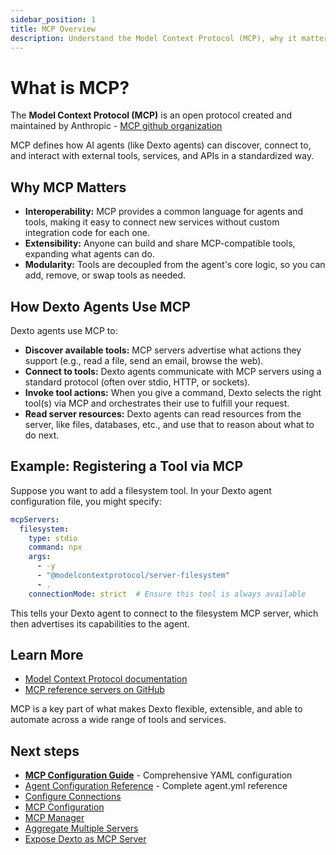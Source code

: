 ```yaml
---
sidebar_position: 1
title: MCP Overview
description: Understand the Model Context Protocol (MCP), why it matters, and how Dexto integrates with MCP servers and tools.
---
```


# What is MCP?

The **Model Context Protocol (MCP)** is an open protocol created and maintained by Anthropic - [MCP github organization](https://github.com/modelcontextprotocol)

MCP defines how AI agents (like Dexto agents) can discover, connect to, and interact with external tools, services, and APIs in a standardized way.

## Why MCP Matters

- **Interoperability:** MCP provides a common language for agents and tools, making it easy to connect new services without custom integration code for each one.
- **Extensibility:** Anyone can build and share MCP-compatible tools, expanding what agents can do.
- **Modularity:** Tools are decoupled from the agent's core logic, so you can add, remove, or swap tools as needed.

## How Dexto Agents Use MCP

Dexto agents use MCP to:
- **Discover available tools:** MCP servers advertise what actions they support (e.g., read a file, send an email, browse the web).
- **Connect to tools:** Dexto agents communicate with MCP servers using a standard protocol (often over stdio, HTTP, or sockets).
- **Invoke tool actions:** When you give a command, Dexto selects the right tool(s) via MCP and orchestrates their use to fulfill your request.
- **Read server resources:** Dexto agents can read resources from the server, like files, databases, etc., and use that to reason about what to do next.

## Example: Registering a Tool via MCP

Suppose you want to add a filesystem tool. In your Dexto agent configuration file, you might specify:

```yaml
mcpServers:
  filesystem:
    type: stdio
    command: npx
    args:
      - -y
      - "@modelcontextprotocol/server-filesystem"
      - .
    connectionMode: strict  # Ensure this tool is always available
```

This tells your Dexto agent to connect to the filesystem MCP server, which then advertises its capabilities to the agent.

## Learn More

- [Model Context Protocol documentation](https://modelcontextprotocol.io/introduction)
- [MCP reference servers on GitHub](https://github.com/modelcontextprotocol/reference-servers)

MCP is a key part of what makes Dexto flexible, extensible, and able to automate across a wide range of tools and services. 

## Next steps

- **[MCP Configuration Guide](../guides/configuring-dexto/mcpConfiguration.md)** - Comprehensive YAML configuration
- [Agent Configuration Reference](../guides/configuring-dexto/agent-yml.md) - Complete agent.yml reference
- [Configure Connections](./connecting-servers.md)
- [MCP Configuration](./configuration.md)
- [MCP Manager](./mcp-manager.md)
- [Aggregate Multiple Servers](./dexto-group-mcp-servers.md)
- [Expose Dexto as MCP Server](./dexto-as-mcp-server.md)
